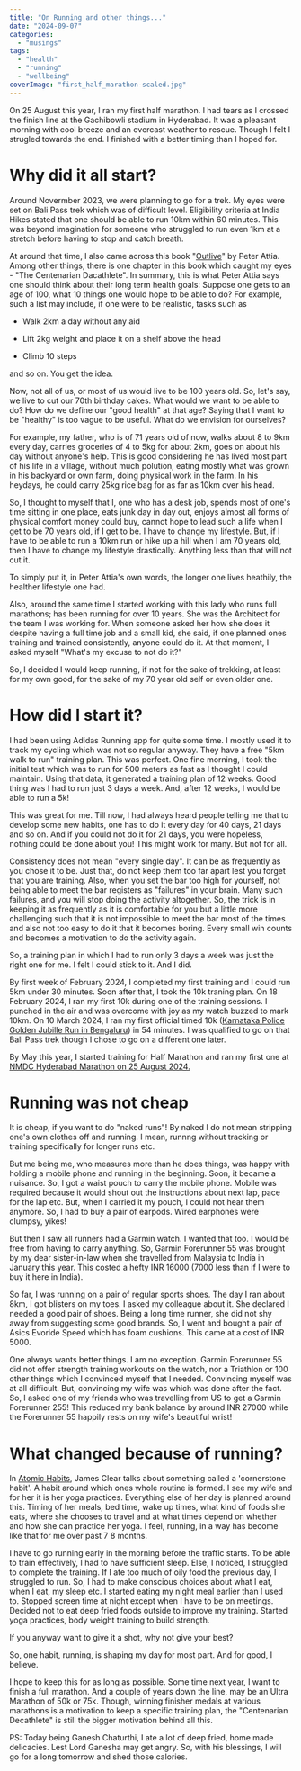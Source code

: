 ```yaml
---
title: "On Running and other things..."
date: "2024-09-07"
categories: 
  - "musings"
tags: 
  - "health"
  - "running"
  - "wellbeing"
coverImage: "first_half_marathon-scaled.jpg"
---
```


On 25 August this year, I ran my first half marathon. I had tears as I crossed the finish line at the Gachibowli stadium in Hyderabad. It was a pleasant morning with cool breeze and an overcast weather to rescue. Though I felt I strugled towards the end. I finished with a better timing than I hoped for.

# Why did it all start?

Around Novermber 2023, we were planning to go for a trek. My eyes were set on Bali Pass trek which was of difficult level. Eligibility criteria at India Hikes stated that one should be able to run 10km within 60 minutes. This was beyond imagination for someone who struggled to run even 1km at a stretch before having to stop and catch breath.

At around that time, I also came across this book "[Outlive](https://amzn.to/3XiJbmt)" by Peter Attia. Among other things, there is one chapter in this book which caught my eyes - "The Centenarian Dacathlete". In summary, this is what Peter Attia says one should think about their long term health goals: Suppose one gets to an age of 100, what 10 things one would hope to be able to do? For example, such a list may include, if one were to be realistic, tasks such as

- Walk 2km a day without any aid

- Lift 2kg weight and place it on a shelf above the head

- Climb 10 steps

and so on. You get the idea.

Now, not all of us, or most of us would live to be 100 years old. So, let's say, we live to cut our 70th birthday cakes. What would we want to be able to do? How do we define our "good health" at that age? Saying that I want to be "healthy" is too vague to be useful. What do we envision for ourselves?

For example, my father, who is of 71 years old of now, walks about 8 to 9km every day, carries groceries of 4 to 5kg for about 2km, goes on about his day without anyone's help. This is good considering he has lived most part of his life in a village, without much polution, eating mostly what was grown in his backyard or own farm, doing physical work in the farm. In his heydays, he could carry 25kg rice bag for as far as 10km over his head.

So, I thought to myself that I, one who has a desk job, spends most of one's time sitting in one place, eats junk day in day out, enjoys almost all forms of physical comfort money could buy, cannot hope to lead such a life when I get to be 70 years old, if I get to be. I have to change my lifestyle. But, if I have to be able to run a 10km run or hike up a hill when I am 70 years old, then I have to change my lifestyle drastically. Anything less than that will not cut it.

To simply put it, in Peter Attia's own words, the longer one lives heathily, the healther lifestyle one had.

Also, around the same time I started working with this lady who runs full marathons; has been running for over 10 years. She was the Architect for the team I was working for. When someone asked her how she does it despite having a full time job and a small kid, she said, if one planned ones training and trained consistently, anyone could do it. At that moment, I asked myself "What's my excuse to not do it?"

So, I decided I would keep running, if not for the sake of trekking, at least for my own good, for the sake of my 70 year old self or even older one.

# How did I start it?

I had been using Adidas Running app for quite some time. I mostly used it to track my cycling which was not so regular anyway. They have a free "5km walk to run" training plan. This was perfect. One fine morning, I took the initial test which was to run for 500 meters as fast as I thought I could maintain. Using that data, it generated a training plan of 12 weeks. Good thing was I had to run just 3 days a week. And, after 12 weeks, I would be able to run a 5k!

This was great for me. Till now, I had always heard people telling me that to develop some new habits, one has to do it every day for 40 days, 21 days and so on. And if you could not do it for 21 days, you were hopeless, nothing could be done about you! This might work for many. But not for all.

Consistency does not mean "every single day". It can be as frequently as you chose it to be. Just that, do not keep them too far apart lest you forget that you are training. Also, when you set the bar too high for yourself, not being able to meet the bar registers as "failures" in your brain. Many such failures, and you will stop doing the activity altogether. So, the trick is in keeping it as frequently as it is comfortable for you but a little more challenging such that it is not impossible to meet the bar most of the times and also not too easy to do it that it becomes boring. Every small win counts and becomes a motivation to do the activity again.

So, a training plan in which I had to run only 3 days a week was just the right one for me. I felt I could stick to it. And I did.

By first week of February 2024, I completed my first training and I could run 5km under 30 minutes. Soon after that, I took the 10k traning plan. On 18 February 2024, I ran my first 10k during one of the training sessions. I punched in the air and was overcome with joy as my watch buzzed to mark 10km. On 10 March 2024, I ran my first official timed 10k ([Karnataka Police Golden Jubille Run in Bengaluru](https://www.sportstimingsolutions.in/share.php?event_id=79089&bib=14014)) in 54 minutes. I was qualified to go on that Bali Pass trek though I chose to go on a different one later.

By May this year, I started training for Half Marathon and ran my first one at [NMDC Hyderabad Marathon on 25 August 2024.](https://www.timingindia.com/my-result-details/MjExMjI6dGltaW5nX3IyNDA4X05NRENITTJfTUFSQVRIT046Tk1EQyBIWURFUkFCQUQgTUFSQVRIT04gMjAyNA==#head)

# Running was not cheap

It is cheap, if you want to do "naked runs"! By naked I do not mean stripping one's own clothes off and running. I mean, runnng without tracking or training specifically for longer runs etc.

But me being me, who measures more than he does things, was happy with holding a mobile phone and running in the beginning. Soon, it became a nuisance. So, I got a waist pouch to carry the mobile phone. Mobile was required because it would shout out the instructions about next lap, pace for the lap etc. But, when I carried it my pouch, I could not hear them anymore. So, I had to buy a pair of earpods. Wired earphones were clumpsy, yikes!

But then I saw all runners had a Garmin watch. I wanted that too. I would be free from having to carry anything. So, Garmin Forerunner 55 was brought by my dear sister-in-law when she travelled from Malaysia to India in January this year. This costed a hefty INR 16000 (7000 less than if I were to buy it here in India).

So far, I was running on a pair of regular sports shoes. The day I ran about 8km, I got blisters on my toes. I asked my colleague about it. She declared I needed a good pair of shoes. Being a long time runner, she did not shy away from suggesting some good brands. So, I went and bought a pair of Asics Evoride Speed which has foam cushions. This came at a cost of INR 5000.

One always wants better things. I am no exception. Garmin Forerunner 55 did not offer strength training workouts on the watch, nor a Triathlon or 100 other things which I convinced myself that I needed. Convincing myself was at all difficult. But, convincing my wife was which was done after the fact. So, I asked one of my friends who was travelling from US to get a Garmin Forerunner 255! This reduced my bank balance by around INR 27000 while the Forerunner 55 happily rests on my wife's beautiful wrist!

# What changed because of running?

In [Atomic Habits](https://amzn.to/4dZ7Svt), James Clear talks about something called a 'cornerstone habit'. A habit around which ones whole routine is formed. I see my wife and for her it is her yoga practices. Everything else of her day is planned around this. Timing of her meals, bed time, wake up times, what kind of foods she eats, where she chooses to travel and at what times depend on whether and how she can practice her yoga. I feel, running, in a way has become like that for me over past 7 8 months.

I have to go running early in the morning before the traffic starts. To be able to train effectively, I had to have sufficient sleep. Else, I noticed, I struggled to complete the training. If I ate too much of oily food the previous day, I struggled to run. So, I had to make conscious choices about what I eat, when I eat, my sleep etc. I started eating my night meal earlier than I used to. Stopped screen time at night except when I have to be on meetings. Decided not to eat deep fried foods outside to improve my training. Started yoga practices, body weight training to build strength.

If you anyway want to give it a shot, why not give your best?

So, one habit, running, is shaping my day for most part. And for good, I believe.

I hope to keep this for as long as possible. Some time next year, I want to finish a full marathon. And a couple of years down the line, may be an Ultra Marathon of 50k or 75k. Though, winning finisher medals at various marathons is a motivation to keep a specific training plan, the "Centenarian Decathlete" is still the bigger motivation behind all this.

PS: Today being Ganesh Chaturthi, I ate a lot of deep fried, home made delicacies. Lest Lord Ganesha may get angry. So, with his blessings, I will go for a long tomorrow and shed those calories.
